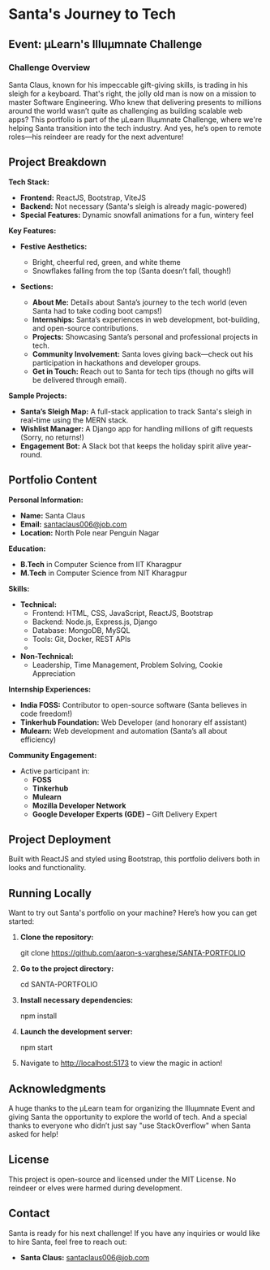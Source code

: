 
# Santa's Journey to Tech

## Event: μLearn's Illuμmnate Challenge

### Challenge Overview

Santa Claus, known for his impeccable gift-giving skills, is trading in his sleigh for a keyboard. That's right, the jolly old man is now on a mission to master Software Engineering. Who knew that delivering presents to millions around the world wasn’t quite as challenging as building scalable web apps? This portfolio is part of the μLearn Illuμmnate Challenge, where we're helping Santa transition into the tech industry. And yes, he’s open to remote roles—his reindeer are ready for the next adventure!

## Project Breakdown

**Tech Stack:**
- **Frontend:** ReactJS, Bootstrap, ViteJS
- **Backend:** Not necessary (Santa's sleigh is already magic-powered)
- **Special Features:** Dynamic snowfall animations for a fun, wintery feel

**Key Features:**
- **Festive Aesthetics:**
  - Bright, cheerful red, green, and white theme
  - Snowflakes falling from the top (Santa doesn’t fall, though!)
  
- **Sections:**
  - **About Me:** Details about Santa’s journey to the tech world (even Santa had to take coding boot camps!)
  - **Internships:** Santa’s experiences in web development, bot-building, and open-source contributions. 
  - **Projects:** Showcasing Santa’s personal and professional projects in tech.
  - **Community Involvement:** Santa loves giving back—check out his participation in hackathons and developer groups.
  - **Get in Touch:** Reach out to Santa for tech tips (though no gifts will be delivered through email).

**Sample Projects:**
- **Santa’s Sleigh Map:** A full-stack application to track Santa's sleigh in real-time using the MERN stack.
- **Wishlist Manager:** A Django app for handling millions of gift requests (Sorry, no returns!)
- **Engagement Bot:** A Slack bot that keeps the holiday spirit alive year-round.

## Portfolio Content

**Personal Information:**
- **Name:** Santa Claus
- **Email:** santaclaus006@job.com
- **Location:** North Pole near Penguin Nagar

**Education:**
- **B.Tech** in Computer Science from IIT Kharagpur
- **M.Tech** in Computer Science from NIT Kharagpur

**Skills:**
- **Technical:**  
  - Frontend: HTML, CSS, JavaScript, ReactJS, Bootstrap  
  - Backend: Node.js, Express.js, Django  
  - Database: MongoDB, MySQL  
  - Tools: Git, Docker, REST APIs
  -   
- **Non-Technical:**  
  - Leadership, Time Management, Problem Solving, Cookie Appreciation  

**Internship Experiences:**
- **India FOSS:** Contributor to open-source software (Santa believes in code freedom!)
- **Tinkerhub Foundation:** Web Developer (and honorary elf assistant)
- **Mulearn:** Web development and automation (Santa’s all about efficiency)

**Community Engagement:**
- Active participant in:  
  - **FOSS**  
  - **Tinkerhub**  
  - **Mulearn**  
  - **Mozilla Developer Network**  
  - **Google Developer Experts (GDE)** – Gift Delivery Expert

## Project Deployment

Built with ReactJS and styled using Bootstrap, this portfolio delivers both in looks and functionality.

## Running Locally

Want to try out Santa's portfolio on your machine? Here’s how you can get started:

1. **Clone the repository:**
   
   git clone https://github.com/aaron-s-varghese/SANTA-PORTFOLIO
   
2. **Go to the project directory:**
   
   cd SANTA-PORTFOLIO
   
3. **Install necessary dependencies:**
   
   npm install
   
4. **Launch the development server:**
   
   npm start
   
5. Navigate to [http://localhost:5173](http://localhost:5173) to view the magic in action!


## Acknowledgments

A huge thanks to the μLearn team for organizing the Illuμmnate Event and giving Santa the opportunity to explore the world of tech. And a special thanks to everyone who didn’t just say "use StackOverflow" when Santa asked for help!

## License

This project is open-source and licensed under the MIT License. No reindeer or elves were harmed during development.


## Contact

Santa is ready for his next challenge! If you have any inquiries or would like to hire Santa, feel free to reach out:

- **Santa Claus:** santaclaus006@job.com

